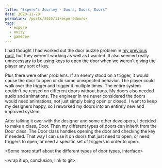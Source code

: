```yaml
---
title: "Espere's Journey - Doors, Doors, Doors"
date: 2020-11-20
permalink: /posts/2020/11/esperedoors/
tags:
  - espere
  - unity
  - gamedev
---
```



I had thought I had worked out the door puzzle problem in [my previous post](https://jennithe.dev/posts/2020/11/esperepuzzles/), but they weren't working as well as I wanted. It also seemed really unnecessary to be using keys to open the door when we weren't giving the player any sort of key. 

Plus there were other problems. If an enemy stood on a trigger, it would cause the door to open or do some unexpected behavior. The player could walk over the trigger and trigger it multiple times. The entire system couldn't be reused on different doors without bugs. My doors also needed audio and animations. The engineer in me never considered the doors would need animations, not just simply being open or closed. I want to keep my designers happy, so I reworked my doors into an entirely new and improved system.  

After talking it over with the designer and some other developers, I decided to make a class, Door. Then my different types of doors can inherit from the Door class. The Door class handles opening the door and checking the key if needed. That way I can use it on doors that just need to open, or need triggers to open, or need a specific set of triggers in order to open. 

<Put a little code snip here>

<Some more stuff about the different types of door types, interface>

<a giphy with the music sound door>

<wrap it up, conclusion, link to git>
